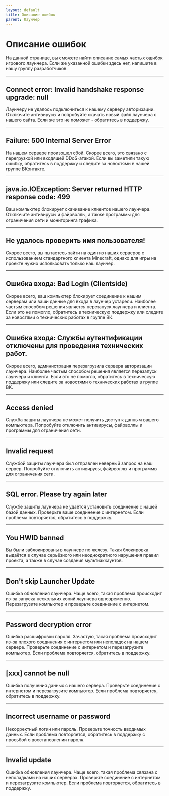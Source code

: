 ```yaml
---
layout: default
title: Описание ошибок
parent: Лаунчер
---
```


# Описание ошибок

На данной странице, вы сможете найти описание самых частых ошибок игрового лаунчера. Если же указанной ошибки здесь нет, напишите в нашу группу разработчиков.

---

## Connect error: Invalid handshake response upgrade: null

Лаунчеру не удалось подключиться к нашему серверу авторизации. Отключите антивирусы и попробуйте скачать новый файл лаунчера с нашего сайта. Если же это не поможет - обратитесь в поддержку.

---

## Failure: 500 Internal Server Error

На нашем сервере произошел сбой. Скорее всего, это связано с перегрузкой или входящей DDoS-атакой. Если вы заметили такую ошибку, обратитесь в поддержку и следите за новостями в нашей группе ВКонтакте.

---

## java.io.IOException: Server returned HTTP response code: 499

Ваш компьютер блокирует скачивание клиентов нашего лаунчера. Отключите антивирусы и файрволлы, а также программы для ограничения сети и мониторинга трафика.

---

## Не удалось проверить имя пользователя!

Скорее всего, вы пытаетесь зайти на один из наших серверов с использованием стандартного клиента Minecraft, однако для игры на проекте нужно использовать только наш лаунчер. 

---

## Ошибка входа: Bad Login (Clientside)

Скорее всего, ваш компьютер блокирует соединение к нашим серверам или ваши данные для входа в лаунчер устарели. Наиболее частым способом решения является перезапуск лаунчера и клиента. Если это не помогло, обратитесь в техническую поддержку или следите за новостями о технических работах в группе ВК.

---

## Ошибка входа: Службы аутентификации отключены для проведения технических работ.

Скорее всего, администрация перезагрузила сервера авторизации лаунчера. Наиболее частым способом решения является перезапуск лаунчера и клиента. Если это не помогло, обратитесь в техническую поддержку или следите за новостями о технических работах в группе ВК.

---

## Access denied

Служба защиты лаунчера не может получить доступ к данным вашего компьютера. Попробуйте отключить антивирусы, файрволлы и программы для ограничения сети.

---

## Invalid request

Службой защиты лаунчера был отправлен неверный запрос на наш сервер. Попробуйте отключить антивирусы, файрволлы и программы для ограничения сети.

---

## SQL error. Please try again later
Службе защиты лаунчера не удаётся установить соединение с нашей базой данных. Проверьте ваше соединение с интернетом. Если проблема повторяется, обратитесь в поддержку.

---

## You HWID banned
Вы были заблокированы в лаунчере по железу. Такая блокировка выдаётся в случае серьёзного или неоднократного нарушения правил проекта, а также в случае создания мультиаккаунтов.

---

## Don't skip Launcher Update

Ошибка обновления лаунчера. Чаще всего, такая проблема происходит из-за запуска нескольких копий лаунчера одновременно. Перезагрузите компьютер и проверьте соединение с интернетом.

---

## Password decryption error

Ошибка расшифровки пароля. Зачастую, такая проблема происходит из-за плохого соединения с интернетом или неполадок на нашем сервере. Проверьте соединение с интернетом и перезагрузите компьютер. Если проблема повторяется, обратитесь в поддержку.

---

## [xxx] cannot be null

Ошибка получения данных с нашего сервера. Проверьте соединение с интернетом и перезагрузите компьютер. Если проблема повторяется, обратитесь в поддержку.

---

## Incorrect username or password

Некорректный логин или пароль. Проверьте точность вводимых данных. Если проблема повторяется, обратитесь в поддержку с просьбой о восстановлении пароля.

---

## Invalid update

Ошибка обновления лаунчера. Чаще всего, такая проблема связана с неполадками на наших серверах. Проверьте соединение с интернетом и перезагрузите компьютер. Если проблема повторяется, обратитесь в поддержку.